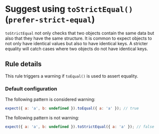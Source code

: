 # Suggest using `toStrictEqual()` (`prefer-strict-equal`)

`toStrictEqual` not only checks that two objects contain the same data but also
that they have the same structure. It is common to expect objects to not only
have identical values but also to have identical keys. A stricter equality will
catch cases where two objects do not have identical keys.

## Rule details

This rule triggers a warning if `toEqual()` is used to assert equality.

### Default configuration

The following pattern is considered warning:

```javascript
expect({ a: 'a', b: undefined }).toEqual({ a: 'a' }); // true
```

The following pattern is not warning:

```javascript
expect({ a: 'a', b: undefined }).toStrictEqual({ a: 'a' }); // false
```
